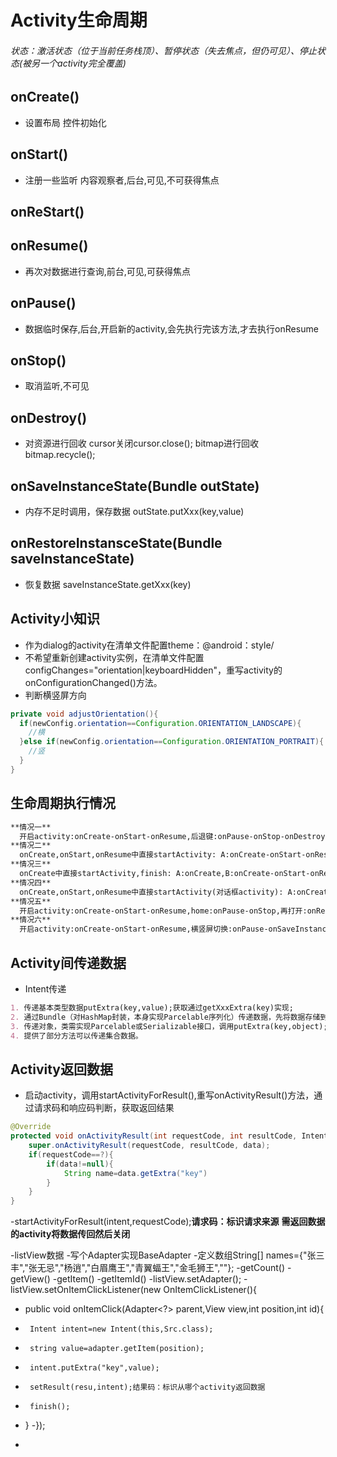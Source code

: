 # Activity生命周期

###### 状态：激活状态（位于当前任务栈顶）、暂停状态（失去焦点，但仍可见）、停止状态(被另一个activity完全覆盖)
## onCreate()
- 设置布局 控件初始化
## onStart()
- 注册一些监听 内容观察者,后台,可见,不可获得焦点
## onReStart()
## onResume()
- 再次对数据进行查询,前台,可见,可获得焦点

## onPause()
- 数据临时保存,后台,开启新的activity,会先执行完该方法,才去执行onResume

## onStop()
- 取消监听,不可见

## onDestroy()
- 对资源进行回收 cursor关闭cursor.close();   bitmap进行回收 bitmap.recycle();
## onSaveInstanceState(Bundle outState)
- 内存不足时调用，保存数据  outState.putXxx(key,value)
## onRestoreInstansceState(Bundle saveInstanceState) 
- 恢复数据  saveInstanceState.getXxx(key)


## Activity小知识
- 作为dialog的activity在清单文件配置theme：@android：style/
- 不希望重新创建activity实例，在清单文件配置configChanges="orientation|keyboardHidden"，重写activity的onConfigurationChanged()方法。
- 判断横竖屏方向
```java
private void adjustOrientation(){
  if(newConfig.orientation==Configuration.ORIENTATION_LANDSCAPE){
    //横
  }else if(newConfig.orientation==Configuration.ORIENTATION_PORTRAIT){
    //竖
  }
}
```

## 生命周期执行情况

```markdown
**情况一**
  开启activity:onCreate-onStart-onResume,后退键:onPause-onStop-onDestroy,再打开:onCreate-onStart-onResume,后退键:onPause-onStop-onDestroy
**情况二**
  onCreate,onStart,onResume中直接startActivity: A:onCreate-onStart-onResume-onPause,B:onCreate-onStart-onResume,A:onStop.后退键:B:onPause,A:onRestart-onStart-onResume-onPause,B:onCreate-onStart-onResume,B:onStop-onDestroy,A:onStop
**情况三**
  onCreate中直接startActivity,finish: A:onCreate,B:onCreate-onStart-onResume,A:onDestroy后退键:B:onPause-onStop-onDestroy
**情况四**
  onCreate,onStart,onResume中直接startActivity(对话框activity): A:onCreate-onStart-onResume-onPause,B:onCreate-onStart-onResume.后退键:B:onPause,A:onResume,B:onStop-onDestroy
**情况五**
  开启activity:onCreate-onStart-onResume,home:onPause-onStop,再打开:onRestart-onStart-onResume,后退键:onPause-onStop-onDestroy
**情况六**
  开启activity:onCreate-onStart-onResume,横竖屏切换:onPause-onSaveInstanceState(activity异常终止才调用)-onStop-onDestroy-onCreate-onStart-onResume,后退键:onPause-onStop-onDestroy
```


## Activity间传递数据
- Intent传递
```markdown
1. 传递基本类型数据putExtra(key,value);获取通过getXxxExtra(key)实现;
2. 通过Bundle（对HashMap封装，本身实现Parcelable序列化）传递数据，先将数据存储到Bundle中，通过intent.putExtras(bundle)传递，获取通过intent.getExtras()得到bundle对象，然后调用getXxx(key)得到传递过来数据;
3. 传递对象，类需实现Parcelable或Serializable接口，调用putExtra(key,object);通过getParcelableExtra(key)或getSerializableExtra(key);
4. 提供了部分方法可以传递集合数据。
```

## Activity返回数据

- 启动activity，调用startActivityForResult(),重写onActivityResult()方法，通过请求码和响应码判断，获取返回结果
```java
@Override
protected void onActivityResult(int requestCode, int resultCode, Intent data) {
    super.onActivityResult(requestCode, resultCode, data);
    if(requestCode==?){
        if(data!=null){
            String name=data.getExtra("key")
        }
    }
}
```


-startActivityForResult(intent,requestCode);**请求码：标识请求来源**
**需返回数据的activity将数据传回然后关闭**

-listView数据
-写个Adapter实现BaseAdapter
-定义数组String[] names={"张三丰","张无忌","杨逍","白眉鹰王","青翼蝠王","金毛狮王",""};
-getCount()
-getView()
-getItem()
-getItemId()
-listView.setAdapter();
-listView.setOnItemClickListener(new OnItemClickListener(){
-   public void onItemClick(Adapter<?> parent,View view,int position,int id){
-      Intent intent=new Intent(this,Src.class);
-      string value=adapter.getItem(position);
-      intent.putExtra("key",value);
-      setResult(resu,intent);结果码：标识从哪个activity返回数据
-      finish();
-    }
-});

-
